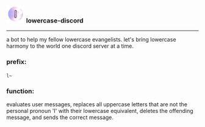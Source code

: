 ### ![lowercase logo](./assets/lowercase-icon-48.png) lowercase-discord

***
a bot to help my fellow lowercase evangelists. let's bring lowercase harmony to the world one discord server at a time.

### prefix:
`l~`

### function:
evaluates user messages, replaces all uppercase letters that are not the personal pronoun 'I' with their lowercase equivalent, deletes the offending message, and sends the correct message.
